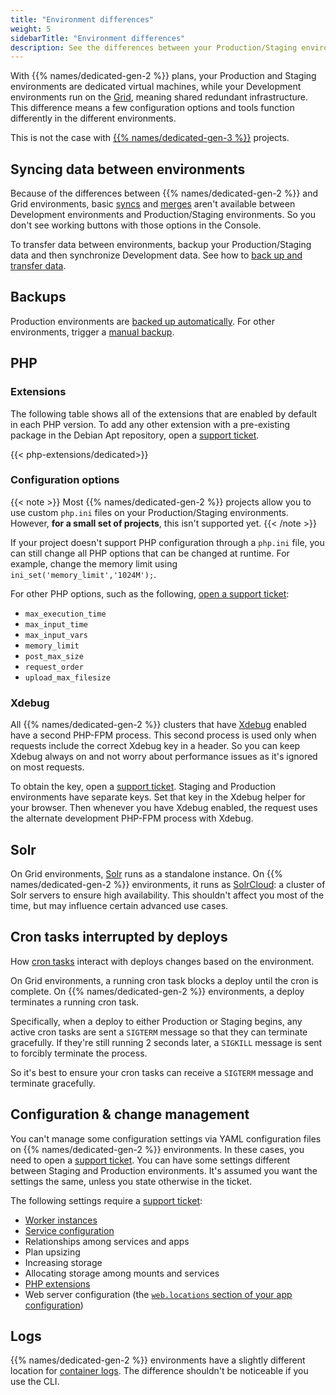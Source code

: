 ```yaml
---
title: "Environment differences"
weight: 5
sidebarTitle: "Environment differences"
description: See the differences between your Production/Staging environments (which are Dedicated Gen 2) and your Development environments (which are Grid environments).
---
```


With {{% names/dedicated-gen-2 %}} plans, your Production and Staging environments are dedicated virtual machines, while your Development environments run on the [Grid](/glossary.md#grid), meaning shared redundant infrastructure. This difference means a few configuration options and tools function differently in the different environments.

This is not the case with [{{% names/dedicated-gen-3 %}}](/dedicated-environments/dedicated-gen-3/_index.md) projects.

## Syncing data between environments

Because of the differences between {{% names/dedicated-gen-2 %}} and Grid environments,
basic [syncs](/glossary.md#sync) and [merges](/glossary.md#merge) aren't available between Development environments and Production/Staging environments. So you don't see working buttons with those options in the Console.

To transfer data between environments, backup your Production/Staging data and then synchronize Development data. See how to [back up and transfer data](../../development/transfer-dedicated.md#synchronize-files-from-development-to-stagingproduction).

## Backups

Production environments are [backed up automatically](/environments/backup.md#backup-schedule).
For other environments, trigger a [manual backup](../../environments/backup.md).

## PHP

### Extensions

The following table shows all of the extensions that are enabled by default in each PHP version.
To add any other extension with a pre-existing package in the Debian Apt repository,
open a [support ticket](/learn/overview/get-support).

{{< php-extensions/dedicated>}}

### Configuration options

{{< note >}}
Most {{% names/dedicated-gen-2 %}} projects allow you to use custom `php.ini` files on your Production/Staging environments.</br>
However, **for a small set of projects**, this isn't supported yet.
{{< /note >}}


If your project doesn't support PHP configuration through a `php.ini` file,
you can still change all PHP options that can be changed at runtime.
For example, change the memory limit using `ini_set('memory_limit','1024M');`.

For other PHP options, such as the following, [open a support ticket](/learn/overview/get-support.md):

* `max_execution_time`
* `max_input_time`
* `max_input_vars`
* `memory_limit`
* `post_max_size`
* `request_order`
* `upload_max_filesize`

### Xdebug

All {{% names/dedicated-gen-2 %}} clusters that have [Xdebug](../../languages/php/xdebug.md) enabled have a second PHP-FPM process.
This second process is used only when requests include the correct Xdebug key in a header.
So you can keep Xdebug always on and not worry about performance issues as it's ignored on most requests.

To obtain the key, open a [support ticket](/learn/overview/get-support).
Staging and Production environments have separate keys.
Set that key in the Xdebug helper for your browser.
Then whenever you have Xdebug enabled, the request uses the alternate development PHP-FPM process with Xdebug.

## Solr

On Grid environments, [Solr](../../add-services/solr.md) runs as a standalone instance.
On {{% names/dedicated-gen-2 %}} environments, it runs as [SolrCloud](https://solr.apache.org/guide/6_6/solrcloud.html):
a cluster of Solr servers to ensure high availability.
This shouldn't affect you most of the time, but may influence certain advanced use cases.

## Cron tasks interrupted by deploys

How [cron tasks](/create-apps/app-reference/single-runtime-image.md#crons) interact with deploys changes based on the environment.

On Grid environments, a running cron task blocks a deploy until the cron is complete.
On {{% names/dedicated-gen-2 %}} environments, a deploy terminates a running cron task.

Specifically, when a deploy to either Production or Staging begins,
any active cron tasks are sent a `SIGTERM` message so that they can terminate gracefully.
If they're still running 2 seconds later, a `SIGKILL` message is sent to forcibly terminate the process.

So it's best to ensure your cron tasks can receive a `SIGTERM` message and terminate gracefully.

## Configuration & change management

You can't manage some configuration settings via YAML configuration files on {{% names/dedicated-gen-2 %}} environments.
In these cases, you need to open a [support ticket](/learn/overview/get-support).
You can have some settings different between Staging and Production environments.
It's assumed you want the settings the same, unless you state otherwise in the ticket.

The following settings require a [support ticket](/learn/overview/get-support):

* [Worker instances](/create-apps/app-reference/single-runtime-image.md#workers)
* [Service configuration](../../add-services/_index.md)
* Relationships among services and apps
* Plan upsizing
* Increasing storage
* Allocating storage among mounts and services
* [PHP extensions](../../languages/php/extensions.md)
* Web server configuration (the [`web.locations` section of your app configuration](/create-apps/app-reference/single-runtime-image.md#locations))

## Logs

{{% names/dedicated-gen-2 %}} environments have a slightly different location for [container logs](../../increase-observability/logs/access-logs.md).
The difference shouldn't be noticeable if you use the CLI.
